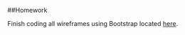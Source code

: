 ##Homework

Finish coding all wireframes using Bootstrap located [here](https://github.com/arun-instructor/GA-Curriculum-September-2014/tree/master/bootstrap_intro/layout_exercise).